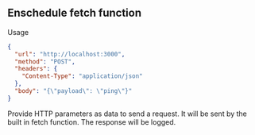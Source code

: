 ## Enschedule fetch function
Usage

```json
{
  "url": "http://localhost:3000",
  "method": "POST",
  "headers": {
    "Content-Type": "application/json"
  },
  "body": "{\"payload\": \"ping\"}"
}
```

Provide HTTP parameters as data to send a request. It will be sent by the built in fetch function. The response will be logged.
